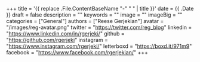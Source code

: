 +++
title = '{{ replace .File.ContentBaseName "-" " " | title }}'
date = {{ .Date }}
draft = false
description = ""
keywords = ""
image = ""
imageBig = ""
categories = ["General"]
authors = ["Reese Gerjekian"]
avatar = "/images/reg-avatar.png"
twitter = "https://twitter.com/reg_blog"
linkedin = "https://www.linkedin.com/in/rgerjeki/"
github = "https://github.com/rgerjeki"
instagram = "https://www.instagram.com/rgerjeki/"
letterboxd = "https://boxd.it/971m9"
facebook = "https://www.facebook.com/rgerjekian/"
+++
